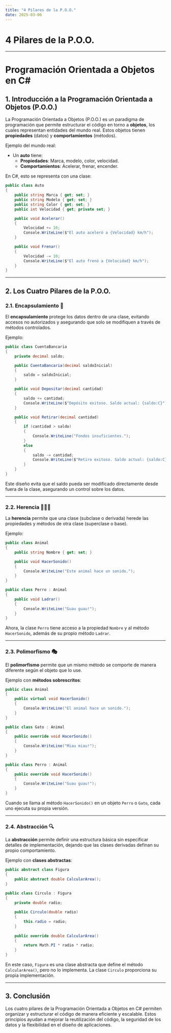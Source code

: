 ```yaml
---
title: "4 Pilares de la P.O.O."
date: 2025-03-06
---
```

# **4 Pilares de la P.O.O.**

---
# Programación Orientada a Objetos en C#

## 1. Introducción a la Programación Orientada a Objetos (P.O.O.)

La Programación Orientada a Objetos (P.O.O.) es un paradigma de programación que permite estructurar el código en torno a **objetos**, los cuales representan entidades del mundo real. Estos objetos tienen **propiedades** (datos) y **comportamientos** (métodos).

Ejemplo del mundo real:

- Un **auto** tiene:
  - **Propiedades**: Marca, modelo, color, velocidad.
  - **Comportamientos**: Acelerar, frenar, encender.

En C#, esto se representa con una clase:

```csharp
public class Auto
{
    public string Marca { get; set; }
    public string Modelo { get; set; }
    public string Color { get; set; }
    public int Velocidad { get; private set; }

    public void Acelerar()
    {
        Velocidad += 10;
        Console.WriteLine($"El auto aceleró a {Velocidad} km/h");
    }

    public void Frenar()
    {
        Velocidad -= 10;
        Console.WriteLine($"El auto frenó a {Velocidad} km/h");
    }
}
```

---

## 2. Los Cuatro Pilares de la P.O.O.

### 2.1. Encapsulamiento 🚪

El **encapsulamiento** protege los datos dentro de una clase, evitando accesos no autorizados y asegurando que solo se modifiquen a través de métodos controlados.

Ejemplo:

```csharp
public class CuentaBancaria
{
    private decimal saldo;

    public CuentaBancaria(decimal saldoInicial)
    {
        saldo = saldoInicial;
    }

    public void Depositar(decimal cantidad)
    {
        saldo += cantidad;
        Console.WriteLine($"Depósito exitoso. Saldo actual: {saldo:C}");
    }

    public void Retirar(decimal cantidad)
    {
        if (cantidad > saldo)
        {
            Console.WriteLine("Fondos insuficientes.");
        }
        else
        {
            saldo -= cantidad;
            Console.WriteLine($"Retiro exitoso. Saldo actual: {saldo:C}");
        }
    }
}
```

Este diseño evita que el saldo pueda ser modificado directamente desde fuera de la clase, asegurando un control sobre los datos.

---

### 2.2. Herencia 👨‍👩‍👧

La **herencia** permite que una clase (subclase o derivada) herede las propiedades y métodos de otra clase (superclase o base).

Ejemplo:

```csharp
public class Animal
{
    public string Nombre { get; set; }

    public void HacerSonido()
    {
        Console.WriteLine("Este animal hace un sonido.");
    }
}

public class Perro : Animal
{
    public void Ladrar()
    {
        Console.WriteLine("Guau guau!");
    }
}
```

Ahora, la clase `Perro` tiene acceso a la propiedad `Nombre` y al método `HacerSonido`, además de su propio método `Ladrar`.

---

### 2.3. Polimorfismo 🎭

El **polimorfismo** permite que un mismo método se comporte de manera diferente según el objeto que lo use.

Ejemplo con **métodos sobrescritos**:

```csharp
public class Animal
{
    public virtual void HacerSonido()
    {
        Console.WriteLine("El animal hace un sonido.");
    }
}

public class Gato : Animal
{
    public override void HacerSonido()
    {
        Console.WriteLine("Miau miau!");
    }
}

public class Perro : Animal
{
    public override void HacerSonido()
    {
        Console.WriteLine("Guau guau!");
    }
}
```

Cuando se llama al método `HacerSonido()` en un objeto `Perro` o `Gato`, cada uno ejecuta su propia versión.

---

### 2.4. Abstracción 🔍

La **abstracción** permite definir una estructura básica sin especificar detalles de implementación, dejando que las clases derivadas definan su propio comportamiento.

Ejemplo con **clases abstractas**:

```csharp
public abstract class Figura
{
    public abstract double CalcularArea();
}

public class Circulo : Figura
{
    private double radio;
    
    public Circulo(double radio)
    {
        this.radio = radio;
    }
    
    public override double CalcularArea()
    {
        return Math.PI * radio * radio;
    }
}
```

En este caso, `Figura` es una clase abstracta que define el método `CalcularArea()`, pero no lo implementa. La clase `Circulo` proporciona su propia implementación.

---

## 3. Conclusión

Los cuatro pilares de la Programación Orientada a Objetos en C# permiten organizar y estructurar el código de manera eficiente y escalable. Estos principios ayudan a mejorar la reutilización del código, la seguridad de los datos y la flexibilidad en el diseño de aplicaciones.

